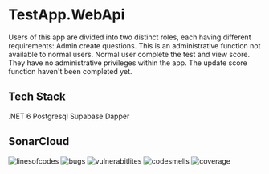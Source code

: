 # TestApp.WebApi
Users of this app are divided into two distinct roles, each having different requirements:
Admin create questions. This is an administrative function not available to normal users.
Normal user complete the test and view score. They have no administrative privileges within the app.
The update score function haven't been completed yet.

## Tech Stack
.NET 6
Postgresql
Supabase
Dapper

## SonarCloud
![linesofcodes](https://sonarcloud.io/api/project_badges/measure?project=kimpham301_TestApp.WebApi&metric=ncloc#.svg)
![bugs](https://sonarcloud.io/api/project_badges/measure?project=kimpham301_TestApp.WebApi&metric=bugs#.svg)
![vulnerabitlites](https://sonarcloud.io/api/project_badges/measure?project=kimpham301_TestApp.WebApi&metric=vulnerabilities#.svg)
![codesmells](https://sonarcloud.io/api/project_badges/measure?project=kimpham301_TestApp.WebApi&metric=code_smells#.svg)
![coverage](https://sonarcloud.io/api/project_badges/measure?project=kimpham301_TestApp.WebApi&metric=coverage#.svg)
